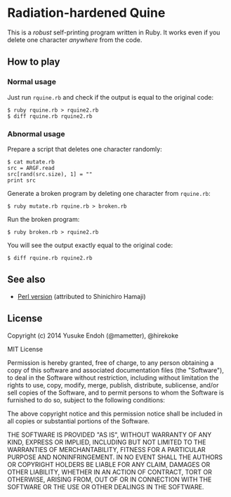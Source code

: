 # Radiation-hardened Quine

This is a *robust* self-printing program written in Ruby.
It works even if you delete one character *anywhere* from the code.

## How to play

### Normal usage

Just run `rquine.rb` and check if the output is equal to the original code:

    $ ruby rquine.rb > rquine2.rb
    $ diff rquine.rb rquine2.rb

### Abnormal usage

Prepare a script that deletes one character randomly:

    $ cat mutate.rb
    src = ARGF.read
    src[rand(src.size), 1] = ""
    print src

Generate a broken program by deleting one character from `rquine.rb`:

    $ ruby mutate.rb rquine.rb > broken.rb

Run the broken program:

    $ ruby broken.rb > rquine2.rb

You will see the output exactly equal to the original code:

    $ diff rquine.rb rquine2.rb

## See also

  - [Perl version][1] (attributed to Shinichiro Hamaji)

[1]: http://d.hatena.ne.jp/shinichiro_h/20140220#1392834649

## License

Copyright (c) 2014 Yusuke Endoh (@mametter), @hirekoke

MIT License

Permission is hereby granted, free of charge, to any person obtaining
a copy of this software and associated documentation files (the
"Software"), to deal in the Software without restriction, including
without limitation the rights to use, copy, modify, merge, publish,
distribute, sublicense, and/or sell copies of the Software, and to
permit persons to whom the Software is furnished to do so, subject to
the following conditions:

The above copyright notice and this permission notice shall be
included in all copies or substantial portions of the Software.

THE SOFTWARE IS PROVIDED "AS IS", WITHOUT WARRANTY OF ANY KIND,
EXPRESS OR IMPLIED, INCLUDING BUT NOT LIMITED TO THE WARRANTIES OF
MERCHANTABILITY, FITNESS FOR A PARTICULAR PURPOSE AND
NONINFRINGEMENT. IN NO EVENT SHALL THE AUTHORS OR COPYRIGHT HOLDERS BE
LIABLE FOR ANY CLAIM, DAMAGES OR OTHER LIABILITY, WHETHER IN AN ACTION
OF CONTRACT, TORT OR OTHERWISE, ARISING FROM, OUT OF OR IN CONNECTION
WITH THE SOFTWARE OR THE USE OR OTHER DEALINGS IN THE SOFTWARE.
